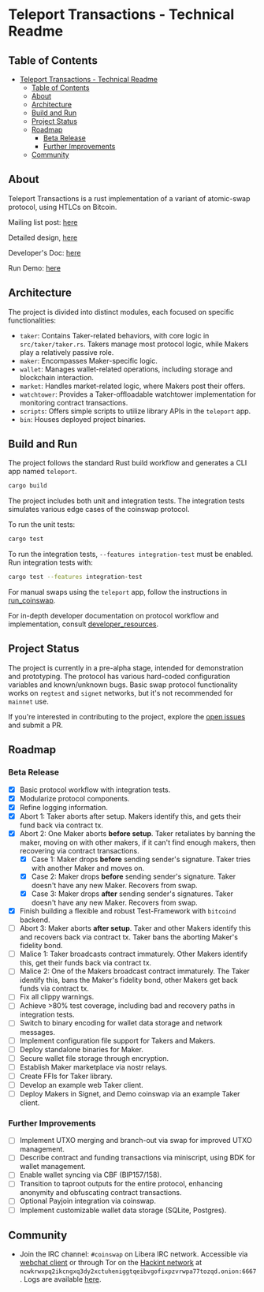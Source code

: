 # Teleport Transactions - Technical Readme

## Table of Contents

- [Teleport Transactions - Technical Readme](#teleport-transactions---technical-readme)
  - [Table of Contents](#table-of-contents)
  - [About](#about)
  - [Architecture](#architecture)
  - [Build and Run](#build-and-run)
  - [Project Status](#project-status)
  - [Roadmap](#roadmap)
    - [Beta Release](#beta-release)
    - [Further Improvements](#further-improvements)
  - [Community](#community)

## About

Teleport Transactions is a rust implementation of a variant of atomic-swap protocol, using HTLCs on Bitcoin.

Mailing list post: [here](https://lists.linuxfoundation.org/pipermail/bitcoin-dev/2020-October/018221.html)

Detailed design, [here](https://gist.github.com/chris-belcher/9144bd57a91c194e332fb5ca371d0964)

Developer's Doc: [here](/docs/developer_resources.md)

Run Demo: [here](/docs/run_teleport.md)

## Architecture

The project is divided into distinct modules, each focused on specific functionalities:

- `taker`: Contains Taker-related behaviors, with core logic in `src/taker/taker.rs`. Takers manage most protocol logic, while Makers play a relatively passive role.
- `maker`: Encompasses Maker-specific logic.
- `wallet`: Manages wallet-related operations, including storage and blockchain interaction.
- `market`: Handles market-related logic, where Makers post their offers.
- `watchtower`: Provides a Taker-offloadable watchtower implementation for monitoring contract transactions.
- `scripts`: Offers simple scripts to utilize library APIs in the `teleport` app.
- `bin`: Houses deployed project binaries.

## Build and Run

The project follows the standard Rust build workflow and generates a CLI app named `teleport`.

```sh
cargo build
```

The project includes both unit and integration tests. The integration tests simulates various edge cases of the coinswap protocol.

To run the unit tests:
```sh
cargo test
```

To run the integration tests, `--features integration-test` must be enabled. Run integration tests with:

```sh
cargo test --features integration-test
```

For manual swaps using the `teleport` app, follow the instructions in [run_coinswap](./docs/run_teleport.md).

For in-depth developer documentation on protocol workflow and implementation, consult [developer_resources](./docs/developer_resources.md).

## Project Status

The project is currently in a pre-alpha stage, intended for demonstration and prototyping. The protocol has various hard-coded configuration variables and known/unknown bugs. Basic swap protocol functionality works on `regtest` and `signet` networks, but it's not recommended for `mainnet` use.

If you're interested in contributing to the project, explore the [open issues](https://github.com/utxo-teleport/teleport-transactions/issues) and submit a PR.

## Roadmap

### Beta Release
- [x] Basic protocol workflow with integration tests.
- [x] Modularize protocol components.
- [x] Refine logging information.
- [x] Abort 1: Taker aborts after setup. Makers identify this, and gets their fund back via contract tx.
- [x] Abort 2: One Maker aborts **before setup**. Taker retaliates by banning the maker, moving on with other makers, if it can't find enough makers, then recovering via contract transactions.
  - [x] Case 1: Maker drops **before** sending sender's signature. Taker tries with another Maker and moves on.
  - [x] Case 2: Maker drops **before** sending sender's signature. Taker doesn't have any new Maker. Recovers from swap.
  - [x] Case 3: Maker drops **after** sending sender's signatures. Taker doesn't have any new Maker. Recovers from swap.
- [x] Finish building a flexible and robust Test-Framework with `bitcoind` backend.
- [ ] Abort 3: Maker aborts **after setup**. Taker and other Makers identify this and recovers back via contract tx. Taker bans the aborting Maker's fidelity bond.
- [ ] Malice 1: Taker broadcasts contract immaturely. Other Makers identify this, get their funds back via contract tx.
- [ ] Malice 2: One of the Makers broadcast contract immaturely. The Taker identify this, bans the Maker's fidelity bond, other Makers get back funds via contract tx.
- [ ] Fix all clippy warnings.
- [ ] Achieve >80% test coverage, including bad and recovery paths in integration tests.
- [ ] Switch to binary encoding for wallet data storage and network messages.
- [ ] Implement configuration file support for Takers and Makers.
- [ ] Deploy standalone binaries for Maker.
- [ ] Secure wallet file storage through encryption.
- [ ] Establish Maker marketplace via nostr relays.
- [ ] Create FFIs for Taker library.
- [ ] Develop an example web Taker client.
- [ ] Deploy Makers in Signet, and Demo coinswap via an example Taker client.

### Further Improvements
- [ ] Implement UTXO merging and branch-out via swap for improved UTXO management.
- [ ] Describe contract and funding transactions via miniscript, using BDK for wallet management.
- [ ] Enable wallet syncing via CBF (BIP157/158).
- [ ] Transition to taproot outputs for the entire protocol, enhancing anonymity and obfuscating contract transactions.
- [ ] Optional Payjoin integration via coinswap.
- [ ] Implement customizable wallet data storage (SQLite, Postgres).

## Community

* Join the IRC channel: `#coinswap` on Libera IRC network. Accessible via [webchat client](https://web.libera.chat/#coinswap) or through Tor on the [Hackint network](https://www.hackint.org/transport/tor) at `ncwkrwxpq2ikcngxq3dy2xctuheniggtqeibvgofixpzvrwpa77tozqd.onion:6667`. Logs are available [here](http://gnusha.org/coinswap/).